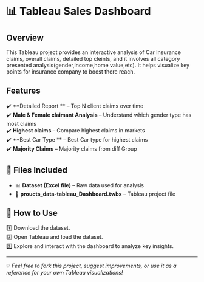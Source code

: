 # 📊 Tableau Sales Dashboard

## Overview  
This Tableau project provides an interactive analysis of Car Insurance claims, overall claims, detailed top cleints, and it involves all category presented analysis(gender,income,home value,etc). It helps visualize key points for insurance company to boost there reach.  

## Features  
✔️ **Detailed Report ** – Top N client claims over time  
✔️ **Male & Female claimant Analysis** – Understand which gender type has most claims  
✔️ **Highest claims** – Compare highest claims in markets  
✔️ **Best Car Type ** – Best Car type for highest claims  
✔️ **Majority Claims** – Majority claims from diff Group  

## 📂 Files Included    
- 📊 **Dataset (Excel file)** – Raw data used for analysis
- 📂 **proucts_data-tableau_Dashboard.twbx** – Tableau project file 

## 🚀 How to Use  
1️⃣    Download the dataset.  
2️⃣    Open Tableau and load the dataset.  
 3️⃣    Explore and interact with the dashboard to analyze key insights.  

---

💡 *Feel free to fork this project, suggest improvements, or use it as a reference for your own Tableau visualizations!*  
